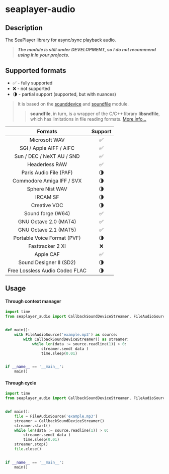 # seaplayer-audio
## Description
The SeaPlayer library for async/sync playback audio.

> ***The module is still under DEVELOPMENT, so I do not recommend using it in your projects.***

## Supported formats

- ✅ - fully supported
- ❌ - not supported
- 🌗 - partial support (supported, but with nuances)

> It is based on the [sounddevice](https://github.com/spatialaudio/python-sounddevice) and [soundfile](https://github.com/bastibe/python-soundfile) module. 
>> **soundfile**, in turn, is a wrapper of the C/C++ library **libsndfile**, which has limitations in file reading formats. [More info...](http://www.mega-nerd.com/libsndfile/)

| Formats | Support |
|:-------:|:-------:|
| Microsoft WAV | ✅ |
| SGI / Apple AIFF / AIFC | ✅ |
| Sun / DEC / NeXT AU / SND | ✅ |
| Headerless RAW | ✅ |
| Paris Audio File (PAF) | 🌗 |
| Commodore Amiga IFF / SVX | 🌗 |
| Sphere Nist WAV | 🌗 |
| IRCAM SF | 🌗 |
| Creative VOC | 🌗 |
| Sound forge (W64) | ✅ |
| GNU Octave 2.0 (MAT4) | ✅ |
| GNU Octave 2.1 (MAT5) | ✅ |
| Portable Voice Format (PVF) | 🌗 |
| Fasttracker 2 XI | ❌ |
| Apple CAF | ✅ |
| Sound Designer II (SD2) | 🌗 |
| Free Lossless Audio Codec FLAC | 🌗 |

## Usage

#### Through context manager
```python
import time
from seaplayer_audio import CallbackSoundDeviceStreamer, FileAudioSource


def main():
    with FileAudioSource('example.mp3') as source:
        with CallbackSoundDeviceStreamer() as streamer:
            while len(data := source.readline(1)) > 0:
                streamer.send( data )
                time.sleep(0.01)


if __name__ == '__main__':
    main()
```

#### Through cycle
```python
import time
from seaplayer_audio import CallbackSoundDeviceStreamer, FileAudioSource


def main():
    file = FileAudioSource('example.mp3')
    streamer = CallbackSoundDeviceStreamer()
    streamer.start()
    while len(data := source.readline(1)) > 0:
        streamer.send( data )
        time.sleep(0.01)
    streamer.stop()
    file.close()


if __name__ == '__main__':
    main()
```
